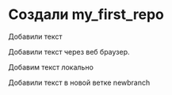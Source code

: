 ﻿# Создали my_first_repo

Добавили текст

Добавили текст через веб браузер.

Добавим текст локально

Добавили текст в новой ветке newbranch